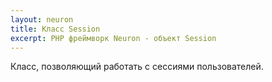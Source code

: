 ```yaml
---
layout: neuron
title: Класс Session
excerpt: PHP фреймворк Neuron - объект Session
---
```


Класс, позволяющий работать с сессиями пользователей.
